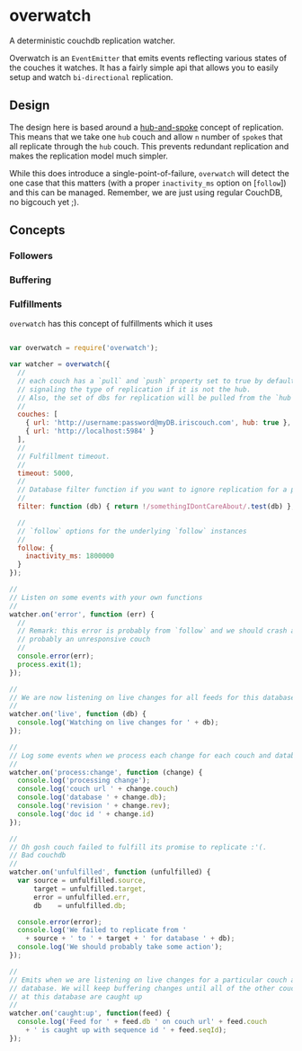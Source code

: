 # overwatch

A deterministic couchdb replication watcher.

Overwatch is an `EventEmitter` that emits events reflecting various states of
the couches it watches. It has a fairly simple api that allows you to easily
setup and watch `bi-directional` replication.

## Design

The design here is based around a [hub-and-spoke] concept of replication. This
means that we take one `hub` couch and allow `n` number of `spoke`s that all
replicate through the `hub` couch. This prevents redundant replication and makes
the replication model much simpler.

While this does introduce a single-point-of-failure, `overwatch` will detect the
one case that this matters (with a proper `inactivity_ms` option on [`follow`])
and this can be managed. Remember, we are just using regular CouchDB, no
bigcouch yet ;).

## Concepts

### Followers

### Buffering

### Fulfillments

`overwatch` has this concept of fulfillments which it uses

```js

var overwatch = require('overwatch');

var watcher = overwatch({
  //
  // each couch has a `pull` and `push` property set to true by default
  // signaling the type of replication if it is not the hub.
  // Also, the set of dbs for replication will be pulled from the `hub` couch
  //
  couches: [
    { url: 'http://username:password@myDB.iriscouch.com', hub: true },
    { url: 'http://localhost:5984' }
  ],
  //
  // Fulfillment timeout.
  //
  timeout: 5000,
  //
  // Database filter function if you want to ignore replication for a particular databases
  //
  filter: function (db) { return !/somethingIDontCareAbout/.test(db) },

  //
  // `follow` options for the underlying `follow` instances
  //
  follow: {
    inactivity_ms: 1800000
  }
});

//
// Listen on some events with your own functions
//
watcher.on('error', function (err) {
  //
  // Remark: this error is probably from `follow` and we should crash as its
  // probably an unresponsive couch
  //
  console.error(err);
  process.exit(1);
});

//
// We are now listening on live changes for all feeds for this database
//
watcher.on('live', function (db) {
  console.log('Watching on live changes for ' + db);
});

//
// Log some events when we process each change for each couch and database
//
watcher.on('process:change', function (change) {
  console.log('processing change');
  console.log('couch url ' + change.couch)
  console.log('database ' + change.db);
  console.log('revision ' + change.rev);
  console.log('doc id ' + change.id)
});

//
// Oh gosh couch failed to fulfill its promise to replicate :'(.
// Bad couchdb
//
watcher.on('unfulfilled', function (unfulfilled) {
  var source = unfulfilled.source,
      target = unfulfilled.target,
      error = unfulfilled.err,
      db    = unfulfilled.db;

  console.error(error);
  console.log('We failed to replicate from '
    + source + ' to ' + target + ' for database ' + db);
  console.log('We should probably take some action');
});

//
// Emits when we are listening on live changes for a particular couch and
// database. We will keep buffering changes until all of the other couches
// at this database are caught up
//
watcher.on('caught:up', function(feed) {
  console.log('Feed for ' + feed.db ' on couch url' + feed.couch
    + ' is caught up with sequence id ' + feed.seqId);
});


```

[hub-and-spoke]: https://en.wikipedia.org/wiki/Hub_and_spoke
[follow]: https://github.com/iriscouch/follow
